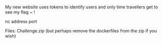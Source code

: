 My new website uses tokens to identify users and only time travellers get to see my flag ~ !

nc address port

Files: Challenge.zip (but perhaps remove the dockerfiles from the zip if you wish)